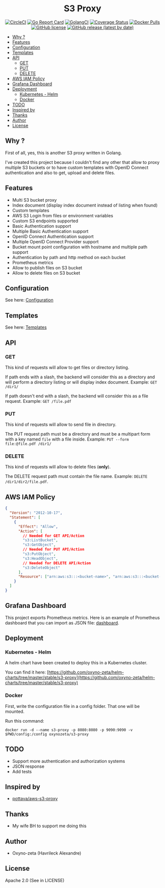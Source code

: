 <h1 align="center">S3 Proxy</h1>

<p align="center">
  <a href="https://circleci.com/gh/oxyno-zeta/s3-proxy/tree/master" rel="noopener noreferer" target="_blank"><img src="https://circleci.com/gh/oxyno-zeta/s3-proxy/tree/master.svg?style=svg" alt="CircleCI" /></a>
  <a href="https://goreportcard.com/report/github.com/oxyno-zeta/s3-proxy" rel="noopener noreferer" target="_blank"><img src="https://goreportcard.com/badge/github.com/oxyno-zeta/s3-proxy" alt="Go Report Card" /></a>
  <a href="https://golangci.com" rel="noopener noreferer" target="_blank"><img src="https://golangci.com/badges/github.com/oxyno-zeta/s3-proxy.svg" alt="GolangCI" /></a>
  <a href="https://coveralls.io/github/oxyno-zeta/s3-proxy?branch=master" rel="noopener noreferer" target="_blank"><img src="https://coveralls.io/repos/github/oxyno-zeta/s3-proxy/badge.svg?branch=master" alt="Coverage Status" /></a>
  <a href="https://hub.docker.com/r/oxynozeta/s3-proxy" rel="noopener noreferer" target="_blank"><img src="https://img.shields.io/docker/pulls/oxynozeta/s3-proxy.svg" alt="Docker Pulls" /></a>
  <a href="https://github.com/oxyno-zeta/s3-proxy/blob/master/LICENSE" rel="noopener noreferer" target="_blank"><img src="https://img.shields.io/github/license/oxyno-zeta/s3-proxy" alt="GitHub license" /></a>
  <a href="https://github.com/oxyno-zeta/s3-proxy/releases" rel="noopener noreferer" target="_blank"><img src="https://img.shields.io/github/v/release/oxyno-zeta/s3-proxy" alt="GitHub release (latest by date)" /></a>
</p>

- [Why ?](#why)
- [Features](#features)
- [Configuration](#configuration)
- [Templates](#templates)
- [API](#api)
  - [GET](#get)
  - [PUT](#put)
  - [DELETE](#delete)
- [AWS IAM Policy](#aws-iam-policy)
- [Grafana Dashboard](#grafana-dashboard)
- [Deployment](#deployment)
  - [Kubernetes - Helm](#kubernetes---helm)
  - [Docker](#docker)
- [TODO](#todo)
- [Inspired by](#inspired-by)
- [Thanks](#thanks)
- [Author](#author)
- [License](#license)

## Why ?

First of all, yes, this is another S3 proxy written in Golang.

I've created this project because I couldn't find any other that allow to proxy multiple S3 buckets or to have custom templates with OpenID Connect authentication and also to get, upload and delete files.

## Features

- Multi S3 bucket proxy
- Index document (display index document instead of listing when found)
- Custom templates
- AWS S3 Login from files or environment variables
- Custom S3 endpoints supported
- Basic Authentication support
- Multiple Basic Authentication support
- OpenID Connect Authentication support
- Multiple OpenID Connect Provider support
- Bucket mount point configuration with hostname and multiple path support
- Authentication by path and http method on each bucket
- Prometheus metrics
- Allow to publish files on S3 bucket
- Allow to delete files on S3 bucket

## Configuration

See here: [Configuration](./docs/configuration.md)

## Templates

See here: [Templates](./docs/templates.md)

## API

### GET

This kind of requests will allow to get files or directory listing.

If path ends with a slash, the backend will consider this as a directory and will perform a directory listing or will display index document.
Example: `GET /dir1/`

If path doesn't end with a slash, the backend will consider this as a file request. Example: `GET /file.pdf`

### PUT

This kind of requests will allow to send file in directory.

The PUT request path must be a directory and must be a multipart form with a key named `file` with a file inside.
Example: `PUT --form file:@file.pdf /dir1/`

### DELETE

This kind of requests will allow to delete files (**only**).

The DELETE request path must contain the file name. Example: `DELETE /dir1/dir2/file.pdf`.

## AWS IAM Policy

```json
{
  "Version": "2012-10-17",
  "Statement": [
    {
      "Effect": "Allow",
      "Action": [
        // Needed for GET API/Action
        "s3:ListBucket",
        "s3:GetObject",
        // Needed for PUT API/Action
        "s3:PutObject",
        "s3:HeadObject",
        // Needed for DELETE API/Action
        "s3:DeleteObject"
      ],
      "Resource": ["arn:aws:s3:::<bucket-name>", "arn:aws:s3:::<bucket-name>/*"]
    }
  ]
}
```

## Grafana Dashboard

This project exports Prometheus metrics. Here is an example of Prometheus dashboard that you can import as JSON file: [dashboard](docs/s3-proxy-dashboard.json).

## Deployment

### Kubernetes - Helm

A helm chart have been created to deploy this in a Kubernetes cluster.

You can find it here: [https://github.com/oxyno-zeta/helm-charts/tree/master/stable/s3-proxy](https://github.com/oxyno-zeta/helm-charts/tree/master/stable/s3-proxy)

### Docker

First, write the configuration file in a config folder. That one will be mounted.

Run this command:

```shell
docker run -d --name s3-proxy -p 8080:8080 -p 9090:9090 -v $PWD/config:/config oxynozeta/s3-proxy
```

## TODO

- Support more authentication and authorization systems
- JSON response
- Add tests

## Inspired by

- [pottava/aws-s3-proxy](https://github.com/pottava/aws-s3-proxy)

## Thanks

- My wife BH to support me doing this

## Author

- Oxyno-zeta (Havrileck Alexandre)

## License

Apache 2.0 (See in LICENSE)
